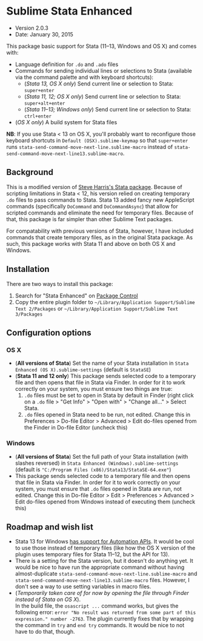 # Sublime Stata Enhanced

* Version 2.0.3
* Date: January 30, 2015

This package basic support for Stata (11–13, Windows and OS X) and comes with:

* Language definition for `.do` and `.ado` files 
* Commands for sending individual lines or selections to Stata (available via the command palette and with keyboard shortcuts):
	* (*Stata 13, OS X only*) Send current line or selection to Stata: `super+enter`
	* (*Stata 11, 12; OS X only*) Send current line or selection to Stata: `super+alt+enter`
	* (*Stata 11–13; Windows only*) Send current line or selection to Stata: `ctrl+enter`
* (*OS X only*) A build system for Stata files

**NB**: If you use Stata < 13 on OS X, you'll probably want to reconfigure those keyboard shortcuts in `Default (OSX).sublime-keymap` so that `super+enter` runs `stata-send-command-move-next-line.sublime-macro` instead of `stata-send-command-move-next-line13.sublime-macro`.


## Background

This is a modified version of [Steve Harris's Stata package](https://github.com/docsteveharris/stata). Because of scripting limitations in Stata < 12, his version relied on creating temporary `.do` files to pass commands to Stata. Stata 13 added fancy new AppleScript commands (specifically `DoCommand` and `DoCommandAsync`) that allow for scripted commands and eliminate the need for temporary files. Because of that, this package is far simpler than other Sublime Text packages.

For compatability with previous versions of Stata, however, I have included commands that create temporary files, as in the original Stata package. As such, this package works with Stata 11 and above on both OS X and Windows.


## Installation

There are two ways to install this package:

1. Search for "Stata Enhanced" on [Package Control](https://sublime.wbond.net/)
2. Copy the entire plugin folder to `~/Library/Application Support/Sublime Text 2/Packages` or `~/Library/Application Support/Sublime Text 3/Packages`


## Configuration options

### OS X

* (**All versions of Stata**) Set the name of your Stata installation in `Stata Enhanced (OS X).sublime-settings` (default is `StataSE`)
* (**Stata 11 and 12 only**) This package sends selected code to a temporary file and then opens that file in Stata via Finder. In order for it to work correctly on your system, you must ensure two things are true:
	1. `.do` files must be set to open in Stata by default in Finder (right click on a `.do` file > "Get Info" > "Open with" > "Change all…" > Select Stata. 
	2. `.do` files opened in Stata need to be run, not edited. Change this in Preferences > Do-file Editor > Advanced > Edit do-files opened from the Finder in Do-file Editor (uncheck this)

### Windows

* (**All versions of Stata**) Set the full path of your Stata installation (with slashes reversed) in `Stata Enhanced (Windows).sublime-settings` (default is `"C:/Program Files (x86)/Stata13/StataSE-64.exe"`)
* This package sends selected code to a temporary file and then opens that file in Stata via Finder. In order for it to work correctly on your system, you must ensure that `.do` files opened in Stata are run, not edited. Change this in Do-file Editor > Edit > Preferences > Advanced > Edit do-files opened from Windows instead of executing them (uncheck this)


## Roadmap and wish list

* Stata 13 for Windows [has support for Automation APIs](http://www.stata.com/automation/). It would be cool to use those instead of temporary files (like how the OS X version of the plugin uses temporary files for Stata 11–12, but the API for 13).
* There is a setting for the Stata version, but it doesn't do anything yet. It would be nice to have run the appropriate command without having almost-duplicate `stata-send-command-move-next-line.sublime-macro` and `stata-send-command-move-next-line13.sublime-macro` files. However, I don't see a way to use setting variables in macro files. 
* (*Temporarily taken care of for now by opening the file through Finder instead of Stata on OS X*).  
In the build file, the `osascript ...` command works, but gives the following error: `error "No result was returned from some part of this expression." number -2763`. The plugin currently fixes that by wrapping the command in `try` and `end try` commands. It would be nice to not have to do that, though.
